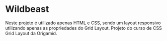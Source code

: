 # Wildbeast
Neste projeto é utilizado apenas HTML e CSS, sendo um layout responsivo utilizando apenas as propriedades do Grid Layout. Projeto do curso de CSS Grid Layout da Origamid.
